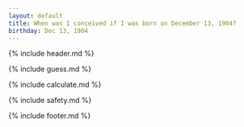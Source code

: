 ```yaml
---
layout: default
title: When was I conceived if I was born on December 13, 1904?
birthday: Dec 13, 1904
---
```


{% include header.md %}

{% include guess.md %}

{% include calculate.md %}

{% include safety.md %}

{% include footer.md %}



